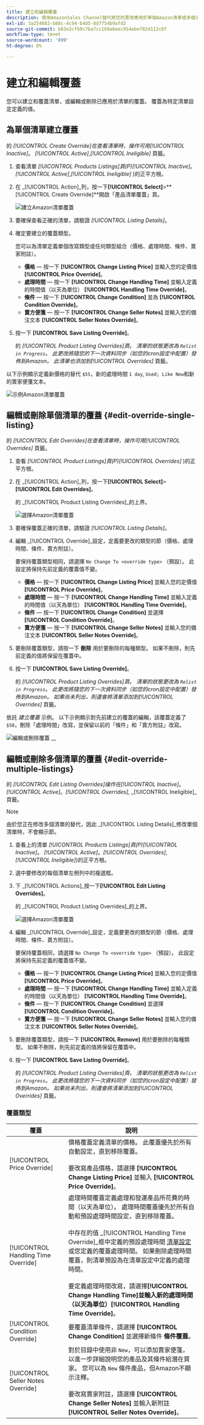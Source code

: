 ```yaml
---
title: 建立和編輯覆蓋
description: 使用AmazonSales Channel替代將您的更改應用於單個Amazon清單或多個清單。
exl-id: 3a254883-b88c-4c94-b4d5-8d7754b9afd2
source-git-commit: b63e2cfb9c7ba7cc169a6eec954abe782d112c6f
workflow-type: tm+mt
source-wordcount: '899'
ht-degree: 0%

---
```


# 建立和編輯覆蓋

您可以建立和覆蓋清單，或編輯或刪除已應用於清單的覆蓋。 覆蓋為特定清單設定定義的值。

## 為單個清單建立覆蓋

的 _[!UICONTROL Create Override]_在查看清單時，操作可用_[!UICONTROL Inactive]_。 _[!UICONTROL Active]_,_[!UICONTROL Ineligible]_ 頁籤。

1. 查看清單 _[!UICONTROL Products Listings]_頁(P)_[!UICONTROL Inactive]_。 _[!UICONTROL Active]_,_[!UICONTROL Ineligible]_ )的正平方根。

1. 在 _[!UICONTROL Action]_列，按一下&#x200B;**[!UICONTROL Select]**>**[!UICONTROL Create Override]**開啟「產品清單覆蓋」頁。

   ![建立Amazon清單覆蓋](assets/amazon-select-create-override.png)

1. 要確保查看正確的清單，請驗證 _[!UICONTROL Listing Details]_。

1. 確定要建立的覆蓋類型。

   您可以為清單定義單個改寫類型或任何類型組合（價格、處理時間、條件、賣家附註）。

   - **價格**  — 按一下 **[!UICONTROL Change Listing Price]** 並輸入您的定價值 **[!UICONTROL Price Override]**。
   - **處理時間**  — 按一下 **[!UICONTROL Change Handling Time]** 並輸入定義的時間值（以天為單位） **[!UICONTROL Handling Time Override]**。
   - **條件**  — 按一下 **[!UICONTROL Change Condition]** 並為 **[!UICONTROL Condition Override]**。
   - **賣方便箋**  — 按一下 **[!UICONTROL Change Seller Notes]** 並輸入您的備注文本 **[!UICONTROL Seller Notes Override]**。

1. 按一下 **[!UICONTROL Save Listing Override]**。

   的 _[!UICONTROL Product Listing Overrides]_頁。 清單的狀態更改為 `Relist in Progress`。 此更改將隨您的下一次資料同步（如您的cron設定中配置）發佈到Amazon。 此清單也添加到_[!UICONTROL Overrides]_ 頁籤。

以下示例顯示定義新價格的替代 `$55`，新的處理時間 `1 day`, `Used; Like New`和新的賣家便箋文本。

![示例Amazon清單覆蓋](assets/amazon-overrides-edit.png)

## 編輯或刪除單個清單的覆蓋 {#edit-override-single-listing}

的 _[!UICONTROL Edit Overrides]_在查看清單時，操作可用_[!UICONTROL Overrides]_ 頁籤。

1. 查看 _[!UICONTROL Product Listings]_頁(P)_[!UICONTROL Overrides]_ )的正平方根。

1. 在 _[!UICONTROL Action]_列，按一下&#x200B;**[!UICONTROL Select]**>**[!UICONTROL Edit Overrides]**。

   的 _[!UICONTROL Product Listing Overrides]_的上界。

   ![選擇Amazon清單覆蓋](assets/amazon-select-edit-overrides.png)

1. 要確保覆蓋正確的清單，請驗證 _[!UICONTROL Listing Details]_。

1. 編輯 _[!UICONTROL Override]_設定，定義要更改的類型的節（價格、處理時間、條件、賣方附註）。

   要保持覆蓋類型相同，請選擇 `No Change To <override type>` （預設）。 此設定將保持先前定義的覆蓋值不變。

   - **價格**  — 按一下 **[!UICONTROL Change Listing Price]** 並輸入您的定價值 **[!UICONTROL Price Override]**。
   - **處理時間**  — 按一下 **[!UICONTROL Change Handling Time]** 並輸入定義的時間值（以天為單位） **[!UICONTROL Handling Time Override]**。
   - **條件**  — 按一下 **[!UICONTROL Change Condition]** 並選擇 **[!UICONTROL Condition Override]**。
   - **賣方便箋**  — 按一下 **[!UICONTROL Change Seller Notes]** 並輸入您的備注文本 **[!UICONTROL Seller Notes Override]**。

1. 要刪除覆蓋類型，請按一下 **刪除** 用於要刪除的每種類型。 如果不刪除，則先前定義的值將保留在覆蓋中。

1. 按一下 **[!UICONTROL Save Listing Override]**。

   的 _[!UICONTROL Product Listing Overrides]_頁。 清單的狀態更改為 `Relist in Progress`。 此更改將隨您的下一次資料同步（如您的cron設定中配置）發佈到Amazon。 如果尚未列出，則還會將清單添加到_[!UICONTROL Overrides]_ 頁籤。

依託 _建立覆蓋_ 示例。 以下示例顯示對先前建立的覆蓋的編輯，該覆蓋定義了 `$50`，刪除「處理時間」改寫，並保留以前的「條件」和「賣方附註」改寫。

![編輯或刪除覆蓋](assets/amazon-overrides-edit-2.png)
__

## 編輯或刪除多個清單的覆蓋 {#edit-override-multiple-listings}

的 _[!UICONTROL Edit Listing Overrides]_操作在_[!UICONTROL Inactive]_。 _[!UICONTROL Active]_。_[!UICONTROL Overrides]_, _[!UICONTROL Ineligible]_頁籤。

>[!NOTE]
>
>由於您正在修改多個清單的替代，因此 _[!UICONTROL Listing Details]_修改單個清單時，不會顯示節。

1. 查看上的清單 _[!UICONTROL Products Listings]_頁(P)_[!UICONTROL Inactive]_。 _[!UICONTROL Active]_。_[!UICONTROL Overrides]_, _[!UICONTROL Ineligible]_)的正平方根。

1. 選中要修改的每個清單左側列中的複選框。

1. 下 _[!UICONTROL Actions]_按一下&#x200B;**[!UICONTROL Edit Listing Overrides]**。

   的 _[!UICONTROL Product Listing Overrides]_的上界。

   ![選擇Amazon清單覆蓋](assets/amazon-actions-edit-listing-overrides.png)

1. 編輯 _[!UICONTROL Override]_設定，定義要更改的類型的節（價格、處理時間、條件、賣方附註）。

   要保持覆蓋相同，請選擇 `No Change To <override type>` （預設）。 此設定將保持先前定義的覆蓋值不變。

   - **價格**  — 按一下 **[!UICONTROL Change Listing Price]** 並輸入您的定價值 **[!UICONTROL Price Override]**。
   - **處理時間**  — 按一下 **[!UICONTROL Change Handling Time]** 並輸入定義的時間值（以天為單位） **[!UICONTROL Handling Time Override]**。
   - **條件**  — 按一下 **[!UICONTROL Change Condition]** 並選擇 **[!UICONTROL Condition Override]**。
   - **賣方便箋**  — 按一下 **[!UICONTROL Change Seller Notes]** 並輸入您的備注文本 **[!UICONTROL Seller Notes Override]**。

1. 要刪除覆蓋類型，請按一下 **[!UICONTROL Remove]** 用於要刪除的每種類型。 如果不刪除，則先前定義的值將保留在覆蓋中。

1. 按一下 **[!UICONTROL Save Listing Override]**。

   的 _[!UICONTROL Product Listing Overrides]_頁。 清單的狀態更改為 `Relist in Progress`。 此更改將隨您的下一次資料同步（如您的cron設定中配置）發佈到Amazon。 如果尚未列出，則還會將清單添加到_[!UICONTROL Overrides]_ 頁籤。

### 覆蓋類型

| 覆蓋 | 說明 |
|--- |--- |
| [!UICONTROL Price Override] | 價格覆蓋定義清單的價格。 此覆蓋優先於所有自動設定，直到移除覆蓋。<br><br>要改寫產品價格，請選擇 **[!UICONTROL Change Listing Price]** 並輸入 **[!UICONTROL Price Override]**。 |
| [!UICONTROL Handling Time Override] | 處理時間覆蓋定義處理和發運產品所花費的時間（以天為單位）。 處理時間覆蓋優先於所有自動和預設處理時間設定，直到移除覆蓋。<br><br>中存在的值 _[!UICONTROL Handling Time Override]_框中定義的預設處理時間 [清單設定](./listing-settings.md) 或您定義的覆蓋處理時間。 如果刪除處理時間覆蓋，則清單預設為在清單設定中定義的處理時間。<br><br>要定義處理時間改寫，請選擇&#x200B;**[!UICONTROL Change Handling Time]**並輸入新的處理時間（以天為單位）**[!UICONTROL Handling Time Override]**。 |
| [!UICONTROL Condition Override] | 要覆蓋清單條件，請選擇 **[!UICONTROL Change Condition]** 並選擇新條件 **條件覆蓋**。 |
| [!UICONTROL Seller Notes Override] | 對於目錄中使用非 `New`，可以添加賣家便箋，以進一步詳細說明您的產品及其條件給潛在買家。 您可以為 `New` 條件產品，但Amazon不顯示注釋。<br><br>要改寫賣家附註，請選擇 **[!UICONTROL Change Seller Notes]** 並輸入新附註 **[!UICONTROL Seller Notes Override]**。 |

